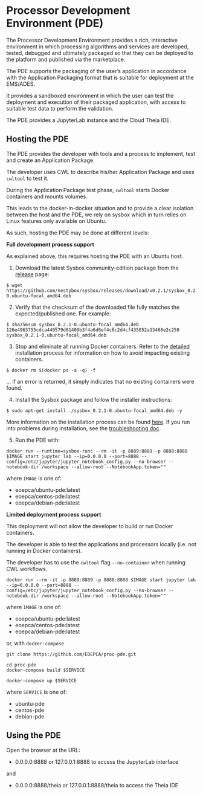 # Processor Development Environment (PDE)

The Processor Development Environment provides a rich, interactive environment in which processing algorithms and services are developed, tested, debugged and ultimately packaged so that they can be deployed to the platform and published via the marketplace.

The PDE supports the packaging of the user’s application in accordance with the Application Packaging format that is suitable for deployment at the EMS/ADES. 

It provides a sandboxed environment in which the user can test the deployment and execution of their packaged application, with access to suitable test data to perform the validation.

The PDE provides a JupyterLab instance and the Cloud Theia IDE.

## Hosting the PDE

The PDE provides the developer with tools and a process to implement, test and create an Application Package. 

The developer uses CWL to describe his/her Application Package and uses `cwltool` to test it.

During the Application Package test phase, `cwltool` starts Docker containers and mounts volumes.

This leads to the docker-in-docker situation and to provide a clear isolation between the host and the PDE, we rely on sysbox which in turn relies on Linux features only available on Ubuntu. 

As such, hosting the PDE may be done at different levels:

**Full development process support** 

As explained above, this requires hosting the PDE with an Ubuntu host.

1) Download the latest Sysbox community-edition package from the
[release](https://github.com/nestybox/sysbox/releases) page:

```console
$ wget https://github.com/nestybox/sysbox/releases/download/v0.2.1/sysbox_0.2.1-0.ubuntu-focal_amd64.deb
```

2) Verify that the checksum of the downloaded file fully matches the expected/published one.
   For example:

```console
$ sha256sum sysbox_0.2.1-0.ubuntu-focal_amd64.deb
126e4963755cdca440579d81409b3f4a6d6ef4c6c2d4cf435052a13468e2c250  sysbox_0.2.1-0.ubuntu-focal_amd64.deb
```

3) Stop and eliminate all running Docker containers. Refer to the
[detailed](https://github.com/nestybox/sysbox/blob/master/docs/user-guide/install.md) installation process for information
on how to avoid impacting existing containers.

```console
$ docker rm $(docker ps -a -q) -f
```

... if an error is returned, it simply indicates that no existing containers were found.

4) Install the Sysbox package and follow the installer instructions:

```console
$ sudo apt-get install ./sysbox_0.2.1-0.ubuntu-focal_amd64.deb -y
```

More information on the installation process can be found [here](https://github.com/nestybox/sysbox/blob/master/docs/user-guide/install.md). If you
run into problems during installation, see the [troubleshooting doc](https://github.com/nestybox/sysbox/blob/master/docs/user-guide/troubleshoot.md).

5) Run the PDE with:

```console
docker run --runtime=sysbox-runc --rm -it -p 8889:8889 -p 8888:8888 $IMAGE start jupyter lab --ip=0.0.0.0 --port=8888 --config=/etc/jupyter/jupyter_notebook_config.py --no-browser --notebook-dir /workspace --allow-root --NotebookApp.token=""
```

where `IMAGE` is one of:

- eoepca/ubuntu-pde:latest
- eoepca/centos-pde:latest
- eoepca/debian-pde:latest

**Limited deployment process support**

This deployment will not allow the developer to build or run Docker containers. 

The developer is able to test the applications and processors locally (i.e. not running in Docker containers).

The developer has to use the `cwltool` flag `--no-container` when running CWL workflows.

```console
docker run --rm -it -p 8889:8889 -p 8888:8888 $IMAGE start jupyter lab --ip=0.0.0.0 --port=8888 --config=/etc/jupyter/jupyter_notebook_config.py --no-browser --notebook-dir /workspace --allow-root --NotebookApp.token=""
```

where `IMAGE` is one of:

- eoepca/ubuntu-pde:latest
- eoepca/centos-pde:latest
- eoepca/debian-pde:latest

or, with `docker-compose`

```console
git clone https://github.com/EOEPCA/proc-pde.git

cd proc-pde
docker-compose build $SERVICE

docker-compose up $SERVICE
```

where `SERVICE` is one of:

- ubuntu-pde
- centos-pde
- debian-pde

## Using the PDE

Open the browser at the URL:

- 0.0.0.0:8888 or 127.0.0.1:8888 to access the JupyterLab interface

and 

- 0.0.0.0:8888/theia or 127.0.0.1:8888/theia to access the Theia IDE


